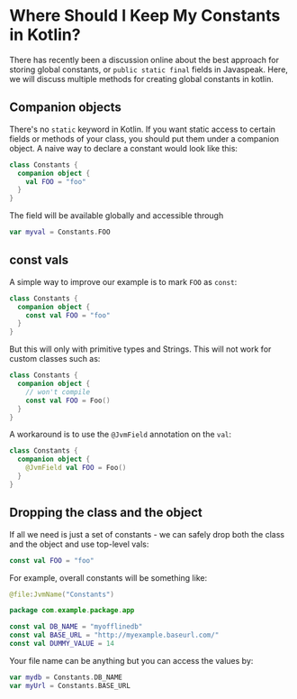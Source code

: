# Where Should I Keep My Constants in Kotlin?
There has recently been a discussion online about the best approach for storing global constants, or ```public static final``` fields in Javaspeak. Here, we will discuss multiple methods for creating global constants in kotlin.

## Companion objects
There's no ```static``` keyword in Kotlin. If you want static access to certain fields or methods of your class, you should put them under a companion object. A naive way to declare a constant would look like this:
```kotlin
class Constants {  
  companion object {
    val FOO = "foo"
  }
}
```
The field will be available globally and accessible through 
```kotlin
var myval = Constants.FOO
```

## const vals
A simple way to improve our example is to mark ```FOO``` as ```const```:
```kotlin
class Constants {  
  companion object {
    const val FOO = "foo"
  }
}
```
But this will only with primitive types and Strings. This will not work for custom classes such as:
```kotlin
class Constants {  
  companion object {
    // won't compile
    const val FOO = Foo()
  }
}
```
A workaround is to use the ```@JvmField``` annotation on the ```val```:
```kotlin
class Constants {  
  companion object {
    @JvmField val FOO = Foo()
  }
}
```

## Dropping the class and the object
If all we need is just a set of constants - we can safely drop both the class and the object and use top-level vals:
```kotlin
const val FOO = "foo"  
```
For example, overall constants will be something like:
```kotlin
@file:JvmName("Constants")

package com.example.package.app

const val DB_NAME = "myofflinedb"
const val BASE_URL = "http://myexample.baseurl.com/"
const val DUMMY_VALUE = 14
```
Your file name can be anything but you can access the values by:
```kotlin
var mydb = Constants.DB_NAME
var myUrl = Constants.BASE_URL
```

